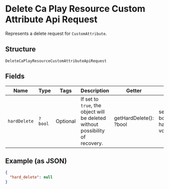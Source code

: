 
# Delete Ca Play Resource Custom Attribute Api Request

Represents a delete request for `CustomAttribute`.

## Structure

`DeleteCaPlayResourceCustomAttributeApiRequest`

## Fields

| Name | Type | Tags | Description | Getter | Setter |
|  --- | --- | --- | --- | --- | --- |
| `hardDelete` | `?bool` | Optional | If set to `true`, the object will be deleted without possibility of recovery. | getHardDelete(): ?bool | setHardDelete(?bool hardDelete): void |

## Example (as JSON)

```json
{
  "hard_delete": null
}
```

